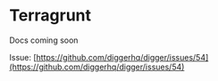 # Terragrunt

Docs coming soon

Issue: [https://github.com/diggerhq/digger/issues/54](https://github.com/diggerhq/digger/issues/54)
